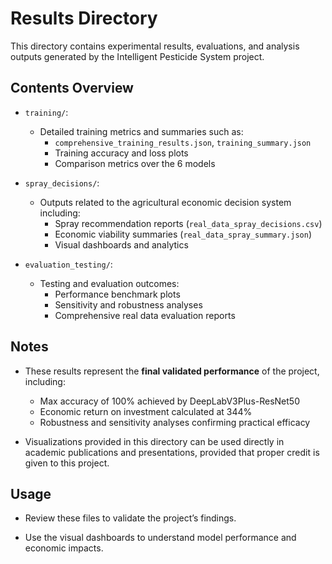 # Results Directory

This directory contains experimental results, evaluations, and analysis outputs generated by the Intelligent Pesticide System project.

## Contents Overview

- `training/`: 
  - Detailed training metrics and summaries such as:
    - `comprehensive_training_results.json`, `training_summary.json`
    - Training accuracy and loss plots
    - Comparison metrics over the 6 models

- `spray_decisions/`: 
  - Outputs related to the agricultural economic decision system including:
    - Spray recommendation reports (`real_data_spray_decisions.csv`)
    - Economic viability summaries (`real_data_spray_summary.json`)
    - Visual dashboards and analytics

- `evaluation_testing/`:
  - Testing and evaluation outcomes:
    - Performance benchmark plots
    - Sensitivity and robustness analyses
    - Comprehensive real data evaluation reports

## Notes

- These results represent the **final validated performance** of the project, including:
  - Max accuracy of 100% achieved by DeepLabV3Plus-ResNet50
  - Economic return on investment calculated at 344%
  - Robustness and sensitivity analyses confirming practical efficacy

- Visualizations provided in this directory can be used directly in academic publications and presentations, provided that proper credit is given to this project.

## Usage

- Review these files to validate the project’s findings.

- Use the visual dashboards to understand model performance and economic impacts.

